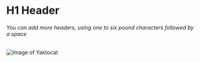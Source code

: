 # H1 Header
###### You can add more headers, using one to six pound characters followed by a space

![Image of Yaktocat](https://octodex.github.com/images/yaktocat.png)
